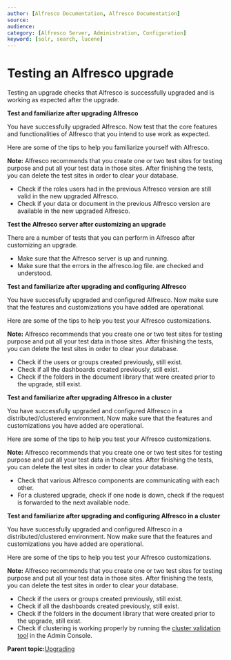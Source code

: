 ```yaml
---
author: [Alfresco Documentation, Alfresco Documentation]
source: 
audience: 
category: [Alfresco Server, Administration, Configuration]
keyword: [solr, search, lucene]
---
```


# Testing an Alfresco upgrade

Testing an upgrade checks that Alfresco is successfully upgraded and is working as expected after the upgrade.

**Test and familiarize after upgrading Alfresco**

You have successfully upgraded Alfresco. Now test that the core features and functionalities of Alfresco that you intend to use work as expected.

Here are some of the tips to help you familiarize yourself with Alfresco.

**Note:** Alfresco recommends that you create one or two test sites for testing purpose and put all your test data in those sites. After finishing the tests, you can delete the test sites in order to clear your database.

-   Check if the roles users had in the previous Alfresco version are still valid in the new upgraded Alfresco.
-   Check if your data or document in the previous Alfresco version are available in the new upgraded Alfresco.

**Test the Alfresco server after customizing an upgrade**

There are a number of tests that you can perform in Alfresco after customizing an upgrade.

-   Make sure that the Alfresco server is up and running.
-   Make sure that the errors in the alfresco.log file. are checked and understood.

**Test and familiarize after upgrading and configuring Alfresco**

You have successfully upgraded and configured Alfresco. Now make sure that the features and customizations you have added are operational.

Here are some of the tips to help you test your Alfresco customizations.

**Note:** Alfresco recommends that you create one or two test sites for testing purpose and put all your test data in those sites. After finishing the tests, you can delete the test sites in order to clear your database.

-   Check if the users or groups created previously, still exist.
-   Check if all the dashboards created previously, still exist.
-   Check if the folders in the document library that were created prior to the upgrade, still exist.

**Test and familiarize after upgrading Alfresco in a cluster**

You have successfully upgraded and configured Alfresco in a distributed/clustered environment. Now make sure that the features and customizations you have added are operational.

Here are some of the tips to help you test your Alfresco customizations.

**Note:** Alfresco recommends that you create one or two test sites for testing purpose and put all your test data in those sites. After finishing the tests, you can delete the test sites in order to clear your database.

-   Check that various Alfresco components are communicating with each other.
-   For a clustered upgrade, check if one node is down, check if the request is forwarded to the next available node.

**Test and familiarize after upgrading and configuring Alfresco in a cluster**

You have successfully upgraded and configured Alfresco in a distributed/clustered environment. Now make sure that the features and customizations you have added are operational.

Here are some of the tips to help you test your Alfresco customizations.

**Note:** Alfresco recommends that you create one or two test sites for testing purpose and put all your test data in those sites. After finishing the tests, you can delete the test sites in order to clear your database.

-   Check if the users or groups created previously, still exist.
-   Check if all the dashboards created previously, still exist.
-   Check if the folders in the document library that were created prior to the upgrade, still exist.
-   Check if clustering is working properly by running the [cluster validation tool](../tasks/adminconsole-reposerverclustering.md) in the Admin Console.

**Parent topic:**[Upgrading](../concepts/ch-upgrade.md)

